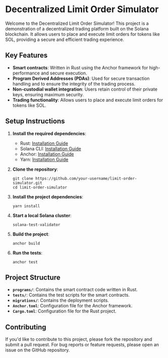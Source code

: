 # Decentralized Limit Order Simulator

Welcome to the Decentralized Limit Order Simulator! This project is a demonstration of a decentralized trading platform built on the Solana blockchain. It allows users to place and execute limit orders for tokens like SOL, providing a secure and efficient trading experience.

## Key Features

- **Smart contracts**: Written in Rust using the Anchor framework for high-performance and secure execution.
- **Program Derived Addresses (PDAs)**: Used for secure transaction handling and to ensure the integrity of the trading process.
- **Non-custodial wallet integration**: Users retain control of their private keys, ensuring maximum security.
- **Trading functionality**: Allows users to place and execute limit orders for tokens like SOL.

## Setup Instructions

1. **Install the required dependencies**:
   - Rust: [Installation Guide](https://www.rust-lang.org/tools/install)
   - Solana CLI: [Installation Guide](https://docs.solana.com/cli/install-solana-cli-tools)
   - Anchor: [Installation Guide](https://book.anchor-lang.com/getting_started/installation.html)
   - Yarn: [Installation Guide](https://classic.yarnpkg.com/en/docs/install)

2. **Clone the repository**:
   ```
   git clone https://github.com/your-username/limit-order-simulator.git
   cd limit-order-simulator
   ```

3. **Install the project dependencies**:
   ```
   yarn install
   ```

4. **Start a local Solana cluster**:
   ```
   solana-test-validator
   ```

5. **Build the project**:
   ```
   anchor build
   ```

6. **Run the tests**:
   ```
   anchor test
   ```

## Project Structure

- **`programs/`**: Contains the smart contract code written in Rust.
- **`tests/`**: Contains the test scripts for the smart contracts.
- **`migrations/`**: Contains the deployment scripts.
- **`Anchor.toml`**: Configuration file for the Anchor framework.
- **`Cargo.toml`**: Configuration file for the Rust project.

## Contributing

If you'd like to contribute to this project, please fork the repository and submit a pull request. For bug reports or feature requests, please open an issue on the GitHub repository.